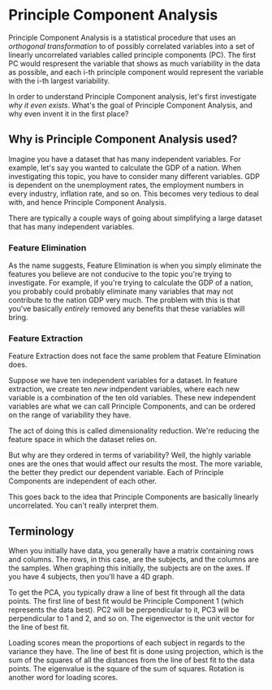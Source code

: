 # Principle Component Analysis

Principle Component Analysis is a statistical procedure that uses an *orthogonal transformation* to of possibly correlated variables into a set of linearly uncorrelated variables called principle components (PC). The first PC would respresent the variable that shows as much variability in the data as possible, and each i-th principle component would represent the variable with the i-th largest variability.

In order to understand Principle Component analysis, let's first investigate *why it even exists*. What's the goal of Principle Component Analysis, and why even invent it in the first place?

## Why is Principle Component Analysis used?
Imagine you have a dataset that has many independent variables. For example, let's say you wanted to calculate the GDP of a nation. When investigating this topic, you have to consider many different variables. GDP is dependent on the unemployment rates, the employment numbers in every industry, inflation rate, and so on. This becomes very tedious to deal with, and hence Principle Component Analysis.

There are typically a couple ways of going about simplifying a large dataset that has many independent variables. 

### Feature Elimination

As the name suggests, Feature Elimination is when you simply eliminate the features you believe are not conducive to the topic you're trying to investigate. For example, if you're trying to calculate the GDP of a nation, you probably could probably eliminate many variables that may not contribute to the nation GDP very much. The problem with this is that you've basically _entirely_ removed any benefits that these variables will bring.

### Feature Extraction

Feature Extraction does not face the same problem that Feature Elimination does. 

Suppose we have ten independent variables for a dataset. In feature extraction, we create ten _new_ indpendent variables, where each new variable is a combination of the ten old variables. These new independent variables are what we can call Principle Components, and can be ordered on the range of variability they have.

The act of doing this is called dimensionality reduction. We're reducing the feature space in which the dataset relies on.

But why are they ordered in terms of variability? Well, the highly variable ones are the ones that would affect our results the most. The more variable, the better they predict our dependent variable. Each of Principle Components are independent of each other.

This goes back to the idea that Principle Components are basically linearly uncorrelated. You can't really interpret them.

## Terminology

When you initially have data, you generally have a matrix containing rows and columns. The rows, in this case, are the subjects, and the columns are the samples. When graphing this initially, the subjects are on the axes. If you have 4 subjects, then you'll have a 4D graph.

To get the PCA, you typically draw a line of best fit through all the data points. The first line of best fit would be Principle Component 1 (which represents the data best). PC2 will be perpendicular to it, PC3 will be perpendicular to 1 and 2, and so on. The eigenvector is the unit vector for the line of best fit.

Loading scores mean the proportions of each subject in regards to the variance they have. The line of best fit is done using projection, which is the sum of the squares of all the distances from the line of best fit to the data points. The eigenvalue is the square of the sum of squares. Rotation is another word for loading scores.